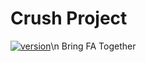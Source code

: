 # Crush Project

[![version](https://img.shields.io/badge/version-1.0-green.svg)](https://semver.org)\n
 Bring FA Together
